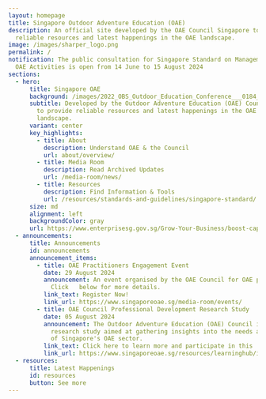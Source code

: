 ```yaml
---
layout: homepage
title: Singapore Outdoor Adventure Education (OAE)
description: An official site developed by the OAE Council Singapore to provide
  reliable resources and latest happenings in the OAE landscape.
image: /images/sharper_logo.png
permalink: /
notification: The public consultation for Singapore Standard on Management for
  OAE Activities is open from 14 June to 15 August 2024
sections:
  - hero:
      title: Singapore OAE
      background: /images/2022_OBS_Outdoor_Education_Conference___0184_dark.jpg
      subtitle: Developed by the Outdoor Adventure Education (OAE) Council Singapore
        to provide reliable resources and latest happenings in the OAE
        landscape.
      variant: center
      key_highlights:
        - title: About
          description: Understand OAE & the Council
          url: about/overview/
        - title: Media Room
          description: Read Archived Updates
          url: /media-room/news/
        - title: Resources
          description: Find Information & Tools
          url: /resources/standards-and-guidelines/singapore-standard/
      size: md
      alignment: left
      backgroundColor: gray
      url: https://www.enterprisesg.gov.sg/Grow-Your-Business/boost-capabilities/quality-and-standards/comment-on-draft-standards
  - announcements:
      title: Announcements
      id: announcements
      announcement_items:
        - title: OAE Practitioners Engagement Event
          date: 29 August 2024
          announcement: An event organised by the OAE Council for OAE practitioners.
            Click   below for more details.
          link_text: Register Now!
          link_url: https://www.singaporeoae.sg/media-room/events/
        - title: OAE Council Professional Development Research Study
          date: 05 August 2024
          announcement: The Outdoor Adventure Education (OAE) Council is embarking on a
            research study aimed at gathering insights into the needs and issues
            of Singapore's OAE sector.
          link_text: Click here to learn more and participate in this  research study.
          link_url: https://www.singaporeoae.sg/resources/learninghub/insights/https://www.singaporeoae.sg/resources/learninghub/insights/
  - resources:
      title: Latest Happenings
      id: resources
      button: See more
---
```

